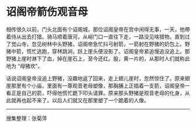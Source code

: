 # 诏阁帝箭伤观音母

相传很久以前，门头北面有个诏阁城，那位诏阁皇帝在宫中闲得无事，一天，他帶着侍从出去打猎。骑马顺着唐河，从峪门口一直往下走，一路没见啥猎物。直到过了觉山寺，忽见树林中头野猪，诏阁帝急忙抖弓射箭，一箭射在野猪的奶包上。野猪中箭，慌忙逃跑，穿林跳涧，跃上崖头便没影了。诏阁皇帝紧追慢追没追上。那野猪上崖时淋下了血，掉在崖石上，至今还红。股，黄一片的，从那时人们就称此地为 “母猪坎”。

话说诏阁皇帝没追上野猪，没趣地返了回来，走上翅儿崖时，忽然惊住了。原来翅崖那里有个小庙，里面有一尊观音老母塑像，那胸脯上正插着一支箭，诏阁皇帝一看正是自己的箭，吓得他慌忙跪下叩头请罪。原来那头野猪是观音老母的化身，从此就再也起不来了。以后人们就又在那里塑了一个跪着的人像。

---

搜集整理：张菊萍
